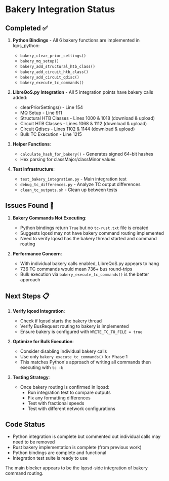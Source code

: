 # Bakery Integration Status

## Completed ✅

1. **Python Bindings** - All 6 bakery functions are implemented in lqos_python:
   - `bakery_clear_prior_settings()`
   - `bakery_mq_setup()`
   - `bakery_add_structural_htb_class()`
   - `bakery_add_circuit_htb_class()`
   - `bakery_add_circuit_qdisc()`
   - `bakery_execute_tc_commands()`

2. **LibreQoS.py Integration** - All 5 integration points have bakery calls added:
   - clearPriorSettings() - Line 154
   - MQ Setup - Line 911
   - Structural HTB Classes - Lines 1000 & 1018 (download & upload)
   - Circuit HTB Classes - Lines 1068 & 1112 (download & upload)
   - Circuit Qdiscs - Lines 1102 & 1144 (download & upload)
   - Bulk TC Execution - Line 1215

3. **Helper Functions**:
   - `calculate_hash_for_bakery()` - Generates signed 64-bit hashes
   - Hex parsing for classMajor/classMinor values

4. **Test Infrastructure**:
   - `test_bakery_integration.py` - Main integration test
   - `debug_tc_differences.py` - Analyze TC output differences
   - `clean_tc_outputs.sh` - Clean up between tests

## Issues Found 🔧

1. **Bakery Commands Not Executing**:
   - Python bindings return `True` but no `tc-rust.txt` file is created
   - Suggests lqosd may not have bakery command routing implemented
   - Need to verify lqosd has the bakery thread started and command routing

2. **Performance Concern**:
   - With individual bakery calls enabled, LibreQoS.py appears to hang
   - 736 TC commands would mean 736+ bus round-trips
   - Bulk execution via `bakery_execute_tc_commands()` is the better approach

## Next Steps 📋

1. **Verify lqosd Integration**:
   - Check if lqosd starts the bakery thread
   - Verify BusRequest routing to bakery is implemented
   - Ensure bakery is configured with `WRITE_TC_TO_FILE = true`

2. **Optimize for Bulk Execution**:
   - Consider disabling individual bakery calls
   - Use only `bakery_execute_tc_commands()` for Phase 1
   - This matches Python's approach of writing all commands then executing with `tc -b`

3. **Testing Strategy**:
   - Once bakery routing is confirmed in lqosd:
     - Run integration test to compare outputs
     - Fix any formatting differences
     - Test with fractional speeds
     - Test with different network configurations

## Code Status

- Python integration is complete but commented out individual calls may need to be removed
- Rust bakery implementation is complete (from previous work)
- Python bindings are complete and functional
- Integration test suite is ready to use

The main blocker appears to be the lqosd-side integration of bakery command routing.